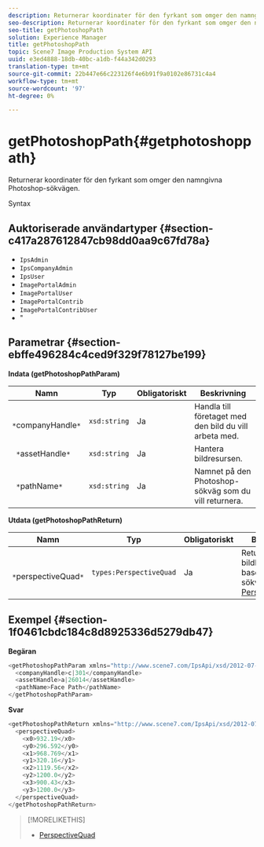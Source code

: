 ```yaml
---
description: Returnerar koordinater för den fyrkant som omger den namngivna Photoshop-sökvägen.
seo-description: Returnerar koordinater för den fyrkant som omger den namngivna Photoshop-sökvägen.
seo-title: getPhotoshopPath
solution: Experience Manager
title: getPhotoshopPath
topic: Scene7 Image Production System API
uuid: e3ed4888-18db-40bc-a1db-f44a342d0293
translation-type: tm+mt
source-git-commit: 22b447e66c223126f4e6b91f9a0102e86731c4a4
workflow-type: tm+mt
source-wordcount: '97'
ht-degree: 0%

---
```



# getPhotoshopPath{#getphotoshoppath}

Returnerar koordinater för den fyrkant som omger den namngivna Photoshop-sökvägen.

Syntax

## Auktoriserade användartyper {#section-c417a287612847cb98dd0aa9c67fd78a}

* `IpsAdmin`
* `IpsCompanyAdmin`
* `IpsUser`
* `ImagePortalAdmin`
* `ImagePortalUser`
* `ImagePortalContrib`
* `ImagePortalContribUser`
* &quot;

## Parametrar {#section-ebffe496284c4ced9f329f78127be199}

**Indata (getPhotoshopPathParam)**

| Namn | Typ | Obligatoriskt | Beskrivning |
|---|---|---|---|
| ` *`companyHandle`*` | `xsd:string` | Ja | Handla till företaget med den bild du vill arbeta med. |
| ` *`assetHandle`*` | `xsd:string` | Ja | Hantera bildresursen. |
| ` *`pathName`*` | `xsd:string` | Ja | Namnet på den Photoshop-sökväg som du vill returnera. |

**Utdata (getPhotoshopPathReturn)**

| Namn | Typ | Obligatoriskt | Beskrivning |
|---|---|---|---|
| ` *`perspectiveQuad`*` | `types:PerspectiveQuad` | Ja | Returnerar bildkoordinater baserat på sökvägen. Se [PerspectiveQuad](../../../types/c-data-types/r-perspective-quad.md#reference-3c1f780f9c264e5b870b1ade24566204). |

## Exempel {#section-1f0461cbdc184c8d8925336d5279db47}

**Begäran**

```java
<getPhotoshopPathParam xmlns="http://www.scene7.com/IpsApi/xsd/2012-07-31">
  <companyHandle>c|301</companyHandle>
  <assetHandle>a|26014</assetHandle>
  <pathName>Face Path</pathName>
</getPhotoshopPathParam>
```

**Svar**

```java
<getPhotoshopPathReturn xmlns="http://www.scene7.com/IpsApi/xsd/2012-07-31">
  <perspectiveQuad>
    <x0>932.19</x0>
    <y0>296.592</y0>
    <x1>968.769</x1>
    <y1>320.16</y1>
    <x2>1119.56</x2>
    <y2>1200.0</y2>
    <x3>900.43</x3>
    <y3>1200.0</y3>
  </perspectiveQuad>
</getPhotoshopPathReturn>
```

>[!MORELIKETHIS]
>
>* [PerspectiveQuad](../../../types/c-data-types/r-perspective-quad.md#reference-3c1f780f9c264e5b870b1ade24566204)

